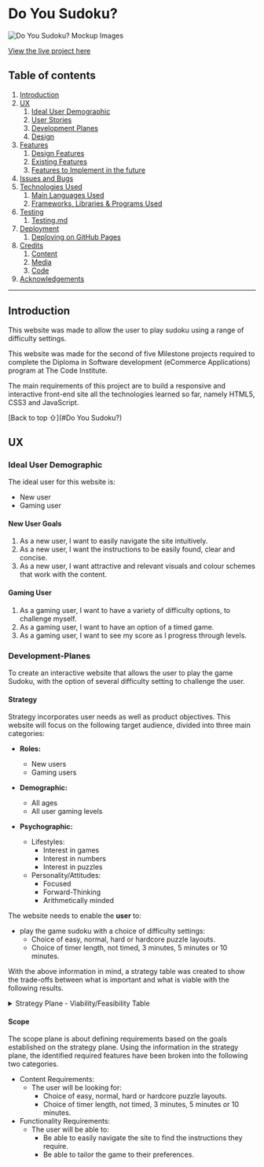 # Do You Sudoku?

![Do You Sudoku? Mockup Images](assets/readme-files/do-you-sudoku.PNG)

[View the live project here](https://irishbecky91.github.io/do-you-sudoku/)

## Table of contents
1. [Introduction](#Introduction)
2. [UX](#UX)
    1. [Ideal User Demographic](#Ideal-User-Demographic)
    2. [User Stories](#User-Stories)
    3. [Development Planes](#Development-Planes)
    4. [Design](#Design)
3. [Features](#Features)
    1. [Design Features](#Design-Features) 
    2. [Existing Features](#Existing-Features)
    3. [Features to Implement in the future](#Features-to-Implement-in-the-future)
4. [Issues and Bugs](#Issues-and-Bugs)
5. [Technologies Used](#Technologies-Used)
     1. [Main Languages Used](#Main-Languages-Used)
     3. [Frameworks, Libraries & Programs Used](#Frameworks,-Libraries-&-Programs-Used)
6. [Testing](#Testing)
     1. [Testing.md](TESTING.md)
7. [Deployment](#Deployment)
     1. [Deploying on GitHub Pages](#Deploying-on-GitHub-Pages)
8. [Credits](#Credits)
     1. [Content](#Content)
     2. [Media](#Media)
     3. [Code](#Code)
9. [Acknowledgements](#Acknowledgements)
***

## Introduction

This website was made to allow the user to play sudoku using a range of difficulty settings.

This website was made for the second of five Milestone projects required to complete the Diploma in Software development (eCommerce Applications) program at The Code Institute. 

The main requirements of this project are to build a responsive and interactive front-end site all the technologies learned so far, namely HTML5, CSS3 and JavaScript.

[Back to top ⇧](#Do You Sudoku?)

## UX
### Ideal User Demographic
The ideal user for this website is:
* New user
* Gaming user

#### New User Goals
1. As a new user, I want to easily navigate the site intuitively. 
2. As a new user, I want the instructions to be easily found, clear and concise.
3. As a new user, I want attractive and relevant visuals and colour schemes that work with the content.

#### Gaming User
1. As a gaming user, I want to have a variety of difficulty options, to challenge myself.
2. As a gaming user, I want to have an option of a timed game.
3. As a gaming user, I want to see my score as I progress through levels.

### Development-Planes
To create an interactive website that allows the user to play the game Sudoku, with the option of several difficulty setting to challenge the user.

#### Strategy
Strategy incorporates user needs as well as product objectives. This website will focus on the following target audience, divided into three main categories:
- **Roles:**
    - New users
    - Gaming users

- **Demographic:**
    - All ages
    - All user gaming levels

- **Psychographic:**
    - Lifestyles:
        - Interest in games
        - Interest in numbers
        - Interest in puzzles
    - Personality/Attitudes:
        - Focused
        - Forward-Thinking
        - Arithmetically minded
    
The website needs to enable the **user** to:
- play the game sudoku with a choice of difficulty settings:
    - Choice of easy, normal, hard or hardcore puzzle layouts.
    - Choice of timer length, not timed, 3 minutes, 5 minutes or 10 minutes.
    
With the above information in mind, a strategy table was created to show the trade-offs between what is important and what is viable with the following results.


<details>
<summary>Strategy Plane - Viability/Feasibility Table</summary>

![Strategy Table](assets/readme-files/strategy-table.PNG)

</details>


#### Scope
The scope plane is about defining requirements based on the goals established on the strategy plane. Using the information in the strategy plane, the identified required features have been broken into the following two categories.
- Content Requirements:
    - The user will be looking for:
        - Choice of easy, normal, hard or hardcore puzzle layouts.
        - Choice of timer length, not timed, 3 minutes, 5 minutes or 10 minutes.
- Functionality Requirements:
    - The user will be able to:
        - Be able to easily navigate the site to find the instructions they require.
        - Be able to tailor the game to their preferences.

